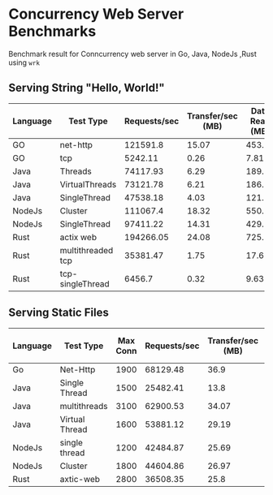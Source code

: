 # Concurrency Web Server Benchmarks

Benchmark result for Conncurrency web server in Go, Java, NodeJs ,Rust using `wrk`

## Serving String "Hello, World!"

| Language | Test Type         | Requests/sec | Transfer/sec (MB) | Data Read (MB) | Total Requests |
| -------- | ----------------- | ------------ | ----------------- | -------------- | -------------- |
| GO       | net-http          | 121591.8     | 15.07             | 453.19         | 3655453        |
| GO       | tcp               | 5242.11      | 0.26              | 7.81           | 157407         |
| Java     | Threads           | 74117.93     | 6.29              | 189.08         | 2227572        |
| Java     | VirtualThreads    | 73121.78     | 6.21              | 186.53         | 2197579        |
| Java     | SingleThread      | 47538.18     | 4.03              | 121.16         | 1427437        |
| NodeJs   | Cluster           | 111067.4     | 18.32             | 550.25         | 3335124        |
| NodeJs   | SingleThread      | 97411.22     | 14.31             | 429.38         | 2923588        |
| Rust     | actix web         | 194266.05    | 24.08             | 725.07         | 5848375        |
| Rust     | multithreaded tcp | 35381.47     | 1.75              | 17.63          | 355470         |
| Rust     | tcp-singleThread  | 6456.7       | 0.32              | 9.63           | 194149         |

## Serving Static Files

| Language | Test Type      | Max Conn | Requests/sec | Transfer/sec (MB) | Data Read (MB) | Total Requests |
| -------- | -------------- | -------- | ------------ | ----------------- | -------------- | -------------- |
| Go       | Net-Http       | 1900     | 68129.48     | 36.9              | 1080           | 2047231        |
| Java     | Single Thread  | 1500     | 25482.41     | 13.8              | 414.6          | 765378         |
| Java     | multithreads   | 3100     | 62900.53     | 34.07             | 1024           | 1893371        |
| Java     | Virtual Thread | 1600     | 53881.12     | 29.19             | 860            | 1621701        |
| NodeJs   | single thread  | 1200     | 42484.87     | 25.69             | 771.48         | 1275960        |
| NodeJs   | Cluster        | 1800     | 44604.86     | 26.97             | 810.31         | 1340177        |
| Rust     | axtic-web      | 2800     | 36508.35     | 25.8              | 776.75         | 1099075        |
